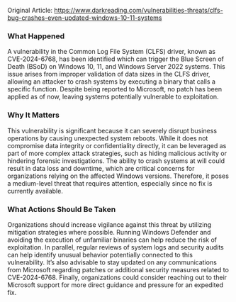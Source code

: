 Original Article: https://www.darkreading.com/vulnerabilities-threats/clfs-bug-crashes-even-updated-windows-10-11-systems

### What Happened

A vulnerability in the Common Log File System (CLFS) driver, known as CVE-2024-6768, has been identified which can trigger the Blue Screen of Death (BSoD) on Windows 10, 11, and Windows Server 2022 systems. This issue arises from improper validation of data sizes in the CLFS driver, allowing an attacker to crash systems by executing a binary that calls a specific function. Despite being reported to Microsoft, no patch has been applied as of now, leaving systems potentially vulnerable to exploitation.

### Why It Matters

This vulnerability is significant because it can severely disrupt business operations by causing unexpected system reboots. While it does not compromise data integrity or confidentiality directly, it can be leveraged as part of more complex attack strategies, such as hiding malicious activity or hindering forensic investigations. The ability to crash systems at will could result in data loss and downtime, which are critical concerns for organizations relying on the affected Windows versions. Therefore, it poses a medium-level threat that requires attention, especially since no fix is currently available.

### What Actions Should Be Taken

Organizations should increase vigilance against this threat by utilizing mitigation strategies where possible. Running Windows Defender and avoiding the execution of unfamiliar binaries can help reduce the risk of exploitation. In parallel, regular reviews of system logs and security audits can help identify unusual behavior potentially connected to this vulnerability. It’s also advisable to stay updated on any communications from Microsoft regarding patches or additional security measures related to CVE-2024-6768. Finally, organizations could consider reaching out to their Microsoft support for more direct guidance and pressure for an expedited fix.